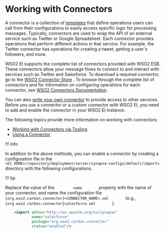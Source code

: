 # Working with Connectors

A connector is a collection of
[templates](https://docs.wso2.com/display/EI650/Working+with+Templates)
that define operations users can call from their configurations to
easily access specific logic for processing messages. Typically,
connectors are used to wrap the API of an external service such as
Twitter or Google Spreadsheet. Each connector provides operations that
perform different actions in that service. For example, the Twitter
connector has operations for creating a tweet, getting a user's
followers, and more.

WSO2 EI supports the complete list of connectors provided with WSO2 ESB.
These connectors allow your message flows to connect to and interact
with services such as Twitter and Salesforce. To download a required
connector, go to the [WSO2 Connector
Store](https://store.wso2.com/store) . To browse through the complete
list of connectors and for information on configuring operations for
each connector, see [WSO2 Connectors
Documentation](https://docs.wso2.com/display/ESBCONNECTORS/WSO2+ESB+Connectors+Documentation)
.

You can also [write your own
connector](https://docs.wso2.com/display/ESBCONNECTORS/Writing+a+Connector)
to provide access to other services. Before you use a connector or a
custom connector with WSO2 EI, you need to add and enable the connector
in your WSO2 EI instance.

The following topics provide more information on working with
connectors:

-   [Working with Connectors via
    Tooling](_Working_with_Connectors_via_Tooling_)
-   [Using a Connector](_Using_a_Connector_)

!!! info

In addition to the above methods, you can enable a connector by creating
a configuration file in the
`         <EI_HOME>/repository/deployment/server/synapse-configs/default/imports        `
directory with the following configurations.

!!! tip

Replace the value of the `         name        ` property with the name
of your connector, and name the configuration file
`         {org.wso2.carbon.connector}<CONNECTOR_NAME>.xml        `
(e.g., `         {org.wso2.carbon.connector}salesforce.xml        ` ).


``` xml
    <import xmlns="http://ws.apache.org/ns/synapse"
            name="salesforce"
            package="org.wso2.carbon.connector"
            status="enabled"/>
```

